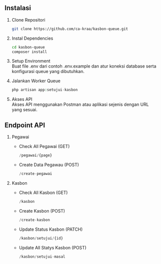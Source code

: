 ## Instalasi

1. Clone Repositori

    ```bash
    git clone https://github.com/ca-kraa/kasbon-queue.git
    ```

2. Instal Dependencies

    ```bash
    cd kasbon-queue
    composer install
    ```

3. Setup Environment
   <br> Buat file .env dari contoh .env.example dan atur koneksi database serta konfigurasi queue yang dibutuhkan.

4. Jalankan Worker Queue

    ```php
    php artisan app:setujui-kasbon
    ```

5. Akses API
   <br>
   Akses API menggunakan Postman atau aplikasi sejenis dengan URL yang sesuai.

## Endpoint API

1. Pegawai

    - Check All Pegawai (GET)

        ```php
        /pegawai/{page}
        ```

    - Create Data Pegawau (POST)
        ```php
        /create-pegawai
        ```

2. Kasbon

    - Check All Kasbon (GET)
        ```php
        /kasbon
        ```
    - Create Kasbon (POST)
        ```php
        /create-kasbon
        ```
    - Update Status Kasbon (PATCH)
        ```php
        /kasbon/setujui/{id}
        ```
    - Update All Statys Kasbon (POST)
        ```php
        /kasbon/setujui-masal
        ```
